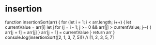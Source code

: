 # insertion

function insertionSort(arr) {
  for (let i = 1; i < arr.length; i++) {
    let currentValue = arr[i]
    let j
    for (j = i - 1; j >= 0 && arr[j] > currentValue; j--) {
      arr[j + 1] = arr[j]
    }
    arr[j + 1] = currentValue
  }
  return arr
}
console.log(insertionSort([2, 1, 3, 7, 5])) // [1, 2, 3, 5, 7]
